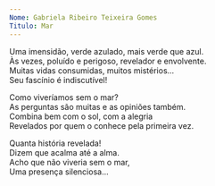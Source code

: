 ```yaml
---
Nome: Gabriela Ribeiro Teixeira Gomes
Titulo: Mar
---
```


<p>
    Uma imensidão, verde azulado, mais verde que azul. <br>
    Às vezes, poluído e perigoso, revelador e envolvente. <br>
    Muitas vidas consumidas, muitos mistérios... <br>
    Seu fascínio é indiscutível!
</p>
      
<p>
    Como viveríamos sem o mar? <br>
    As perguntas são muitas e as opiniões também. <br>
    Combina bem com o sol, com a alegria <br>
    Revelados por quem o conhece pela primeira vez.
</p>
          
<p>
    Quanta história revelada! <br>
    Dizem que acalma até a alma. <br>
    Acho que não viveria sem o mar, <br>
    Uma presença silenciosa...
</p>
